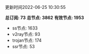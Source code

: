 更新时间2022-06-25 10:30:55

**总订阅: 73**
**总节点: 3862**
**有效节点: 1953**
- ss节点: 1633
- v2ray节点: 93
- trojan节点: 174
- ssr节点: 53
